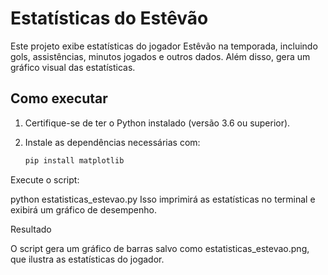 # Estatísticas do Estêvão  

Este projeto exibe estatísticas do jogador Estêvão na temporada, incluindo gols, assistências, minutos jogados e outros dados. Além disso, gera um gráfico visual das estatísticas.  

## Como executar  

1. Certifique-se de ter o Python instalado (versão 3.6 ou superior).  
2. Instale as dependências necessárias com:  

   ```sh
   pip install matplotlib


Execute o script:

python estatisticas_estevao.py
Isso imprimirá as estatísticas no terminal e exibirá um gráfico de desempenho.

Resultado

O script gera um gráfico de barras salvo como estatisticas_estevao.png, que ilustra as estatísticas do jogador.